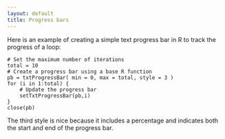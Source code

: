 ```yaml
---
layout: default
title: Progress bars
---
```


Here is an example of creating a simple text progress bar in R to track
the progress of a loop:

    # Set the maximum number of iterations
    total = 10
    # Create a progress bar using a base R function
    pb = txtProgressBar( min = 0, max = total, style = 3 )
    for (i in 1:total) {
        # Update the progress bar
        setTxtProgressBar(pb,i)
    }
    close(pb)

The third style is nice because it includes a percentage and indicates
both the start and end of the progress bar.

